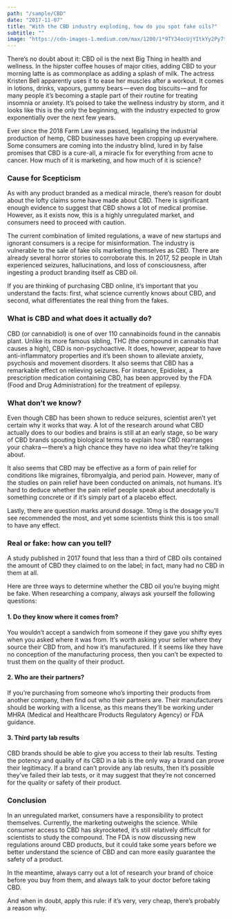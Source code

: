 ```yaml
---
path: "/sample/CBD"
date: "2017-11-07"
title: "With the CBD industry exploding, how do you spot fake oils?"
subtitle: ""
image: "https://cdn-images-1.medium.com/max/1200/1*9TY34ocUjYItkYy2Py7t0w.jpeg"
---
```


There’s no doubt about it: CBD oil is the next Big Thing in health and wellness. In the hipster coffee houses of major cities, adding CBD to your morning latte is as commonplace as adding a splash of milk. The actress Kristen Bell apparently uses it to ease her muscles after a workout. It comes in lotions, drinks, vapours, gummy bears — even dog biscuits — and for many people it’s becoming a staple part of their routine for treating insomnia or anxiety. It’s poised to take the wellness industry by storm, and it looks like this is the only the beginning, with the industry expected to grow exponentially over the next few years.

Ever since the 2018 Farm Law was passed, legalising the industrial production of hemp, CBD businesses have been cropping up everywhere. Some consumers are coming into the industry blind, lured in by false promises that CBD is a cure-all, a miracle fix for everything from acne to cancer. How much of it is marketing, and how much of it is science?

### Cause for Scepticism

As with any product branded as a medical miracle, there’s reason for doubt about the lofty claims some have made about CBD. There is significant enough evidence to suggest that CBD shows a lot of medical promise. However, as it exists now, this is a highly unregulated market, and consumers need to proceed with caution.

The current combination of limited regulations, a wave of new startups and ignorant consumers is a recipe for misinformation. The industry is vulnerable to the sale of fake oils marketing themselves as CBD. There are already several horror stories to corroborate this. In 2017, 52 people in Utah experienced seizures, hallucinations, and loss of consciousness, after ingesting a product branding itself as CBD oil.

If you are thinking of purchasing CBD online, it’s important that you understand the facts: first, what science currently knows about CBD, and second, what differentiates the real thing from the fakes.

### What is CBD and what does it actually do?

CBD (or cannabidiol) is one of over 110 cannabinoids found in the cannabis plant. Unlike its more famous sibling, THC (the compound in cannabis that causes a high), CBD is non-psychoactive. It does, however, appear to have anti-inflammatory properties and it’s been shown to alleviate anxiety, psychosis and movement disorders. It also seems that CBD has a remarkable effect on relieving seizures. For instance, Epidiolex, a prescription medication containing CBD, has been approved by the FDA (Food and Drug Administration) for the treatment of epilepsy.

### What don’t we know?

Even though CBD has been shown to reduce seizures, scientist aren’t yet certain why it works that way. A lot of the research around what CBD actually does to our bodies and brains is still at an early stage, so be wary of CBD brands spouting biological terms to explain how CBD rearranges your chakra — there’s a high chance they have no idea what they’re talking about.

It also seems that CBD may be effective as a form of pain relief for conditions like migraines, fibromyalgia, and period pain. However, many of the studies on pain relief have been conducted on animals, not humans. It’s hard to deduce whether the pain relief people speak about anecdotally is something concrete or if it’s simply part of a placebo effect.

Lastly, there are question marks around dosage. 10mg is the dosage you’ll see recommended the most, and yet some scientists think this is too small to have any effect.

### Real or fake: how can you tell?

A study published in 2017 found that less than a third of CBD oils contained the amount of CBD they claimed to on the label; in fact, many had no CBD in them at all.

Here are three ways to determine whether the CBD oil you’re buying might be fake. When researching a company, always ask yourself the following questions:

#### 1. Do they know where it comes from?

You wouldn’t accept a sandwich from someone if they gave you shifty eyes when you asked where it was from. It’s worth asking your seller where they source their CBD from, and how it’s manufactured. If it seems like they have no conception of the manufacturing process, then you can’t be expected to trust them on the quality of their product.

#### 2. Who are their partners?

If you’re purchasing from someone who’s importing their products from another company, then find out who their partners are. Their manufacturers should be working with a license, as this means they’ll be working under MHRA (Medical and Healthcare Products Regulatory Agency) or FDA guidance.

#### 3. Third party lab results

CBD brands should be able to give you access to their lab results. Testing the potency and quality of its CBD in a lab is the only way a brand can prove their legitimacy. If a brand can’t provide any lab results, then it’s possible they’ve failed their lab tests, or it may suggest that they’re not concerned for the quality or safety of their product.

### **Conclusion**

In an unregulated market, consumers have a responsibility to protect themselves. Currently, the marketing outweighs the science. While consumer access to CBD has skyrocketed, it’s still relatively difficult for scientists to study the compound. The FDA is now discussing new regulations around CBD products, but it could take some years before we better understand the science of CBD and can more easily guarantee the safety of a product.

In the meantime, always carry out a lot of research your brand of choice before you buy from them, and always talk to your doctor before taking CBD.

And when in doubt, apply this rule: if it’s very, very cheap, there’s probably a reason why.
